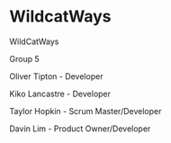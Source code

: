 # WildcatWays
WildCatWays

Group 5

Oliver Tipton - Developer

Kiko Lancastre - Developer

Taylor Hopkin - Scrum Master/Developer

Davin Lim - Product Owner/Developer
